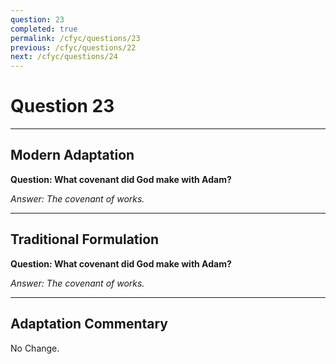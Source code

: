 ```yaml
---
question: 23
completed: true
permalink: /cfyc/questions/23
previous: /cfyc/questions/22
next: /cfyc/questions/24
---
```

# Question 23

---
## Modern Adaptation
**Question: What covenant did God make with Adam?**

*Answer: The covenant of works.*

---
## Traditional Formulation
**Question: What covenant did God make with Adam?**

*Answer: The covenant of works.*

---
## Adaptation Commentary
No Change.